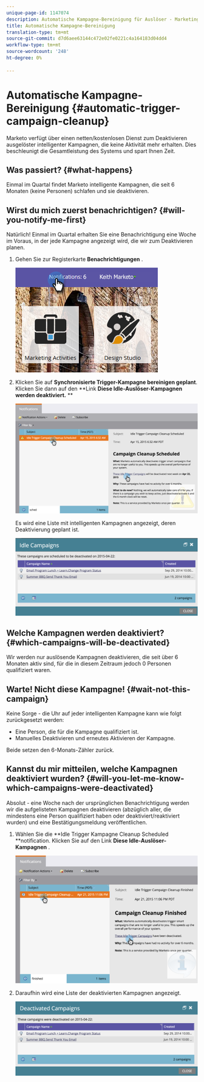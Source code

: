 ```yaml
---
unique-page-id: 1147074
description: Automatische Kampagne-Bereinigung für Auslöser - Marketing Docs - Produktdokumentation
title: Automatische Kampagne-Bereinigung
translation-type: tm+mt
source-git-commit: d7d6aee63144c472e02fe0221c4a164183d04dd4
workflow-type: tm+mt
source-wordcount: '248'
ht-degree: 0%

---
```



# Automatische Kampagne-Bereinigung {#automatic-trigger-campaign-cleanup}

Marketo verfügt über einen netten/kostenlosen Dienst zum Deaktivieren ausgelöster intelligenter Kampagnen, die keine Aktivität mehr erhalten. Dies beschleunigt die Gesamtleistung des Systems und spart Ihnen Zeit.

## Was passiert? {#what-happens}

Einmal im Quartal findet Marketo intelligente Kampagnen, die seit 6 Monaten (keine Personen) schlafen und sie deaktivieren.

## Wirst du mich zuerst benachrichtigen? {#will-you-notify-me-first}

Natürlich! Einmal im Quartal erhalten Sie eine Benachrichtigung eine Woche im Voraus, in der jede Kampagne angezeigt wird, die wir zum Deaktivieren planen.

1. Gehen Sie zur Registerkarte **Benachrichtigungen** .

   ![](assets/notifications.png)

1. Klicken Sie auf **Synchronisierte Trigger-Kampagne bereinigen geplant**. Klicken Sie dann auf den **Link **Diese Idle-Auslöser-Kampagnen werden deaktiviert.** **

   ![](assets/image2015-4-27-20-3a48-3a35.png)

   Es wird eine Liste mit intelligenten Kampagnen angezeigt, deren Deaktivierung geplant ist.

   ![](assets/image2015-4-27-20-3a35-3a29.png)

## Welche Kampagnen werden deaktiviert? {#which-campaigns-will-be-deactivated}

Wir werden nur auslösende Kampagnen deaktivieren, die seit über 6 Monaten aktiv sind, für die in diesem Zeitraum jedoch 0 Personen qualifiziert waren.

## Warte! Nicht diese Kampagne! {#wait-not-this-campaign}

Keine Sorge - die Uhr auf jeder intelligenten Kampagne kann wie folgt zurückgesetzt werden:

* Eine Person, die für die Kampagne qualifiziert ist.
* Manuelles Deaktivieren und erneutes Aktivieren der Kampagne.

Beide setzen den 6-Monats-Zähler zurück.

## Kannst du mir mitteilen, welche Kampagnen deaktiviert wurden? {#will-you-let-me-know-which-campaigns-were-deactivated}

Absolut - eine Woche nach der ursprünglichen Benachrichtigung werden wir die aufgelisteten Kampagnen deaktivieren (abzüglich aller, die mindestens eine Person qualifiziert haben oder deaktiviert/reaktiviert wurden) und eine Bestätigungsmeldung veröffentlichen.

1. Wählen Sie die **Idle Trigger Kampagne Cleanup Scheduled **notification. Klicken Sie auf den Link **Diese Idle-Auslöser-Kampagnen** .

   ![](assets/image2015-4-27-20-3a56-3a41.png)

1. Daraufhin wird eine Liste der deaktivierten Kampagnen angezeigt.

   ![](assets/image2015-4-27-20-3a58-3a38.png)

